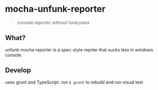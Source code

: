 # mocha-unfunk-reporter

> console reporter without funkyness

## What?

unfunk mocha reporter is a spec-style reprter that sucks less in windows console.

## Develop

uses grunt and TypeScript: run `$ grunt` to rebuild and run visual test